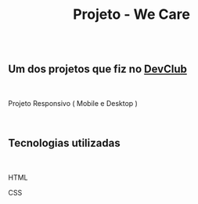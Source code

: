 <h1 align="center"> Projeto - We Care </h1>

<br>
<br>

<h2> Um dos projetos que fiz no <a href="https://rodolfomori.com.br/devclub">DevClub </a></h2>

<br>

<p> Projeto Responsivo ( Mobile e Desktop ) </p>
  
<br>

<h2> Tecnologias utilizadas </h2>

<br>

<p> HTML </P>

<p> CSS </p>
    
<br>
<br>

<img src="">
<img src="">
